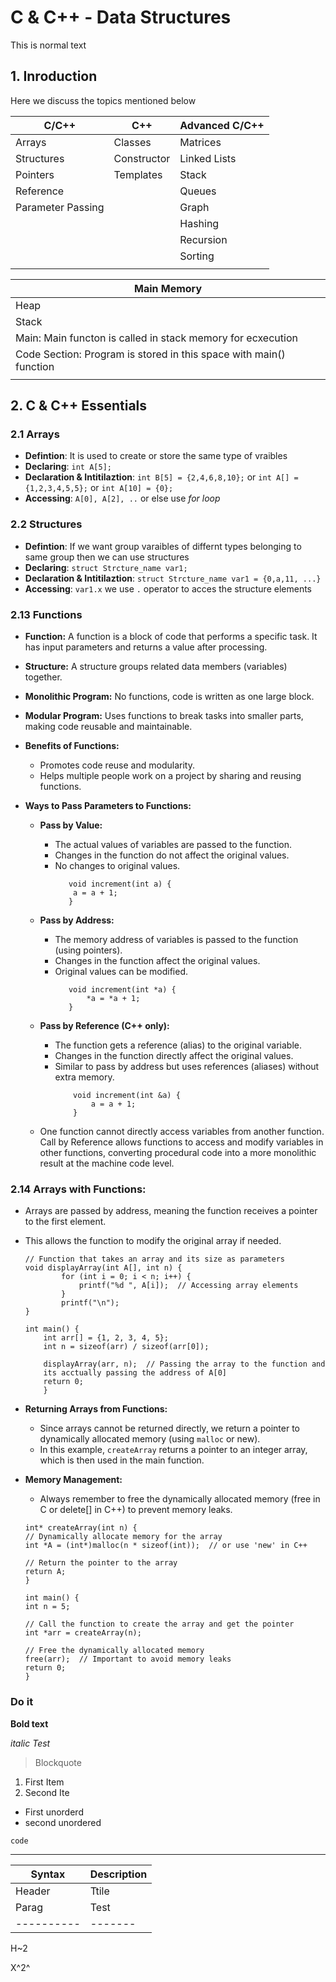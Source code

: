 # C \& C++ - Data Structures
This is normal  text

## 1. Inroduction
Here we discuss the topics mentioned below

| **C/C++** | **C++** | **Advanced C/C++** |
| - | - | - |
| Arrays | Classes | Matrices |
| Structures | Constructor | Linked Lists |
| Pointers | Templates | Stack
| Reference |  | Queues | Trees
| Parameter Passing |  | Graph
| | | Hashing |
| | | Recursion |
| | | Sorting |
|  |  |  |


| Main Memory |
| - |
| Heap |
| Stack |
| Main: Main functon is called in stack memory for ecxecution
| Code Section: Program is stored in this space with main() function
|  |


## 2. C \& C++ Essentials


### 2.1 Arrays
- **Defintion**: It is used to create or store the same type of vraibles 
- **Declaring**: `int A[5];`
- **Declaration \& Intitilaztion**: `int B[5] = {2,4,6,8,10};` or `int A[] = {1,2,3,4,5,5};` or `int A[10] = {0};`
- **Accessing**: `A[0], A[2], ..` or else use *for loop*

### 2.2 Structures
- **Defintion**: If we want group varaibles of differnt types belonging to same group then we can use structures 
- **Declaring**: `struct Strcture_name var1; `
- **Declaration \& Intitilaztion**: `struct Strcture_name var1 = {0,a,11, ...}`
- **Accessing**: `var1.x` we use `.` operator to acces the structure elements

### 2.13 Functions
- **Function:** A function is a block of code that performs a specific task. It has input parameters and returns a value after processing.
- **Structure:** A structure groups related data members (variables) together.

- **Monolithic Program:** No functions, code is written as one large block.
- **Modular Program:** Uses functions to break tasks into smaller parts, making code reusable and maintainable.
- **Benefits of Functions:**
    - Promotes code reuse and modularity.
    - Helps multiple people work on a project by sharing and reusing functions.

- **Ways to Pass Parameters to Functions:**
    - **Pass by Value:**
        - The actual values of variables are passed to the function.
        - Changes in the function do not affect the original values.
        - No changes to original values.
             ``` 
                void increment(int a) {
                 a = a + 1;
                } 
            ```
    - **Pass by Address:**
        - The memory address of variables is passed to the function (using pointers).
        - Changes in the function affect the original values.
        - Original values can be modified.
             ``` 
                void increment(int *a) {
                    *a = *a + 1;
                }
            ```
    - **Pass by Reference (C++ only):**
        - The function gets a reference (alias) to the original variable.
        - Changes in the function directly affect the original values.
        - Similar to pass by address but uses references (aliases) without extra memory.
            ``` 
                void increment(int &a) {
                    a = a + 1;
                }
            ```

    - One function cannot directly access variables from another function.
Call by Reference allows functions to access and modify variables in other functions, converting procedural code into a more monolithic result at the machine code level.


### 2.14 Arrays with Functions:
- Arrays are passed by address, meaning the function receives a pointer to the first element.
- This allows the function to modify the original array if needed.
    ```
    // Function that takes an array and its size as parameters
    void displayArray(int A[], int n) {
            for (int i = 0; i < n; i++) {
                printf("%d ", A[i]);  // Accessing array elements 
            }
            printf("\n");
    }       

    int main() {
        int arr[] = {1, 2, 3, 4, 5};
        int n = sizeof(arr) / sizeof(arr[0]);

        displayArray(arr, n);  // Passing the array to the function and
        its acctually passing the address of A[0]
        return 0;
        }
    ```
- **Returning Arrays from Functions:**
    - Since arrays cannot be returned directly, we return a pointer to dynamically allocated memory (using `malloc` or new).
    - In this example, `createArray` returns a pointer to an integer array, which is then used in the main function.
- **Memory Management:**
    - Always remember to free the dynamically allocated memory (free in C or delete[] in C++) to prevent memory leaks.

    ```
    int* createArray(int n) {
    // Dynamically allocate memory for the array
    int *A = (int*)malloc(n * sizeof(int));  // or use 'new' in C++

    // Return the pointer to the array
    return A;
    }

    int main() {
    int n = 5;

    // Call the function to create the array and get the pointer
    int *arr = createArray(n);

    // Free the dynamically allocated memory
    free(arr);  // Important to avoid memory leaks
    return 0;
    }
    ```

### Do it



**Bold text**

*italic Test*

> Blockquote

1. First Item
2. Second Ite

- First unorderd
- second unordered

`code`

---- 



| Syntax | Description |
| ---------- | ------- |
| Header | Ttile |
| Parag | Test |
| ---------- | ------- |

H~2

X^2^  

